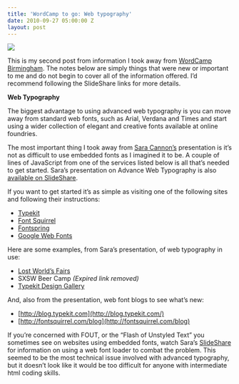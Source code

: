 ```yaml
---
title: 'WordCamp to go: Web typography'
date: 2010-09-27 05:00:00 Z
layout: post
---
```


![](/assets/images/wordcamp-in-a-box.jpg)

This is my second post from information I took away from [WordCamp Birmingham](http://wordcampbirmingham.org/). The notes below are simply things that were new or important to me and do not begin to cover all of the information offered. I’d recommend following the SlideShare links for more details.

**Web Typography**

The biggest advantage to using advanced web typography is you can move away from standard web fonts, such as Arial, Verdana and Times and start using a wider collection of elegant and creative fonts available at online foundries.

The most important thing I took away from [Sara Cannon’s](http://www.sara-cannon.com/) presentation is it’s not as difficult to use embedded fonts as I imagined it to be. A couple of lines of JavaScript from one of the services listed below is all that’s needed to get started. Sara’s presentation on Advance Web Typography is also [available on SlideShare](http://www.slideshare.net/saracannon/beyond-the-system-font-advanced-web-typography).

If you want to get started it’s as simple as visiting one of the following sites and following their instructions:

- [Typekit](http://typekit.com/)
- [Font Squirrel](http://www.fontsquirrel.com/)
- [Fontspring](http://www.fontspring.com/)
- [Google Web Fonts](https://fonts.google.com/)

Here are some examples, from Sara’s presentation, of web typography in use:

- [Lost World’s Fairs](http://lostworldsfairs.com/)
- SXSW Beer Camp _(Expired link removed)_
- [Typekit Design Gallery](http://typekit.com/gallery)

And, also from the presentation, web font blogs to see what’s new:

- [http://blog.typekit.com](http://blog.typekit.com/)
- [http://fontsquirrel.com/blog](http://fontsquirrel.com/blog)

If you’re concerned with FOUT, or the “Flash of Unstyled Text” you sometimes see on websites using embedded fonts, watch Sara’s [SlideShare](http://www.slideshare.net/saracannon/beyond-the-system-font-advanced-web-typography) for information on using a web font loader to combat the problem. This seemed to be the most technical issue involved with advanced typography, but it doesn’t look like it would be too difficult for anyone with intermediate html coding skills.
